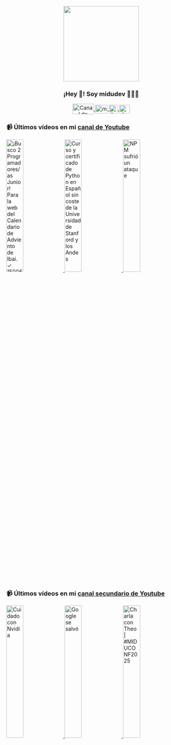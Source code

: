 <p align="center" width="300">
   <img align="center" width="200" src="https://user-images.githubusercontent.com/1561955/106762302-fda9de00-6635-11eb-99be-3ef744e60c0e.png" />
   <h3 align="center">¡Hey 👋! Soy midudev 👨🏻‍💻</h3>
</p>

<p align="center">
   <a href="https://twitch.tv/midudev" target="blank">
    <img align="center" src="https://upload.wikimedia.org/wikipedia/commons/c/ce/Twitch_logo_2019.svg" alt="Canal de Twitch de midudev" height="28px" width="56px" />
  </a>
  <span style="width: 8px;"> </span>
   <a href="https://youtube.com/midudev" target="blank">
    <img align="center" src="https://upload.wikimedia.org/wikipedia/commons/0/09/YouTube_full-color_icon_%282017%29.svg" alt="midudev" height="23px" width="33px" />
  </a>
  <span style="width: 8px;"> </span>
  <a href="https://instagram.com/midu.dev" target="blank">
    <img align="center" src="https://upload.wikimedia.org/wikipedia/commons/e/e7/Instagram_logo_2016.svg" alt="Canal de Instagram de midu.dev" height="23px" width="23px" />
  </a>
  <span style="width: 8px;"> </span>
  <a href="https://twitter.com/midudev" target="blank">
    <img align="center" src="https://upload.wikimedia.org/wikipedia/commons/thumb/6/6f/Logo_of_Twitter.svg/2491px-Logo_of_Twitter.svg.png" alt="Canal de Twitter de midudev" height="23px" width="28px" />
  </a>
</p>

### 📹 Últimos vídeos en mi [canal de Youtube](https://youtube.com/midudev?sub_confirmation=1)

<a href='https://youtu.be/XjFj51rn3M8' target='_blank'>
  <img width='30%' src='https://img.youtube.com/vi/XjFj51rn3M8/mqdefault.jpg' alt='¡Busco 2 Programadores/as Junior! Para la web del Calendario de Adviento de Ibai.  ✓ 1500€ netos / 2' />
</a>
<a href='https://youtu.be/zbZfYeRh014' target='_blank'>
  <img width='30%' src='https://img.youtube.com/vi/zbZfYeRh014/mqdefault.jpg' alt='Curso y certificado de Python en Español sin coste de la Universidad de Stanford y los Andes' />
</a>
<a href='https://youtu.be/b4M7FYa3STU' target='_blank'>
  <img width='30%' src='https://img.youtube.com/vi/b4M7FYa3STU/mqdefault.jpg' alt='NPM sufrió un ataque' />
</a>

### 📹 Últimos vídeos en mi [canal secundario de Youtube](https://youtube.com/midulive?sub_confirmation=1)

<a href='https://youtu.be/wBg3rmpDOxA' target='_blank'>
  <img width='30%' src='https://img.youtube.com/vi/wBg3rmpDOxA/mqdefault.jpg' alt='Cuidado con Nvidia' />
</a>
<a href='https://youtu.be/GIHowv6yt84' target='_blank'>
  <img width='30%' src='https://img.youtube.com/vi/GIHowv6yt84/mqdefault.jpg' alt='Google se salvó' />
</a>
<a href='https://youtu.be/oGLLVdWJlX4' target='_blank'>
  <img width='30%' src='https://img.youtube.com/vi/oGLLVdWJlX4/mqdefault.jpg' alt='Charla con Theo | #MIDUCONF2025' />
</a>